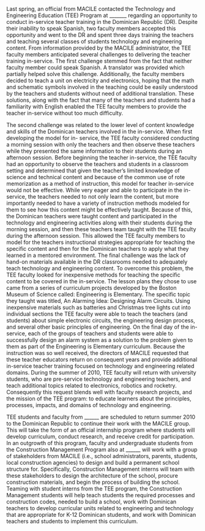 Last spring, an official from MACILE contacted the Technology and Engineering Education (TEE) Program at _______ regarding an opportunity to conduct in-service teacher training in the Dominican Republic (DR). Despite their inability to speak Spanish, two faculty members accepted this opportunity and went to the DR and spent three days training the teachers and teaching several classes of students technology and engineering content. 
From information provided by the MACILE administrator, the TEE faculty members anticipated several challenges to delivering the teacher training in-service. The first challenge stemmed from the fact that neither faculty member could speak Spanish. A translator was provided which partially helped solve this challenge. Additionally, the faculty members decided to teach a unit on electricity and electronics, hoping that the math and schematic symbols involved in the teaching could be easily understood by the teachers and students without need of additional translation. These solutions, along with the fact that many of the teachers and students had a familiarity with English enabled the TEE faculty members to provide the teacher in-service without too much difficulty. 

The second challenge was related to the lower level of content knowledge and skills of the Dominican teachers involved in the in-service. When first developing the model for in- service, the TEE faculty considered conducting a morning session with only the teachers and then observe these teachers while they presented the same information to their students during an afternoon session. Before beginning the teacher in-service, the TEE faculty had an opportunity to observe the teachers and students in a classroom setting and determined that given the teacher’s limited knowledge of science and technical content and because of the common use of rote memorization as a method of instruction, this model for teacher in-service would not be effective. While very eager and able to participate in the in-service, the teachers needed to not only learn the content, but more importantly needed to have a variety of instruction methods modeled for them to see how this content might be effectively taught. Because of this, the Dominican teachers were taught content and participated in the technology and engineering activities along with their students during the morning session, and then these teachers team taught with the TEE faculty during the afternoon session. This allowed the TEE faculty members to model for the teachers instructional strategies appropriate for teaching the specific content and then for the Dominican teachers to apply what they learned in a mentored environment. 
The final challenge was the lack of hand-on materials available in the DR classrooms needed to adequately teach technology and engineering content. To overcome this problem, the TEE faculty looked for inexpensive methods for teaching the specific content to be covered in the in-service. The lesson plans they chose to use came from a series of curriculum projects developed by the Boston Museum of Science called: Engineering is Elementary. The specific topic they taught was titled, An Alarming Idea: Designing Alarm Circuits. Using inexpensive materials such as batteries and Christmas tree lights cut into individual sections the TEE faculty were able to teach the teachers (and students) about simple electronic circuits, the engineering design process, and several other basic principles of engineering. On the final day of the in- service, each of the groups of teachers and students were able to successfully design an alarm system as a solution to the problem given to them as part of the Engineering is Elementary curriculum. 
Because the instruction was so well received, the directors of MACILE requested that these teacher educators return on consequent years and provide additional in-service teacher training focused on technology and engineering related domains. During the summer of 2010, TEE faculty will return with university students, who are pre-service technology and engineering teachers, and teach additional topics related to electronics, robotics and rocketry. Consequently this request blends well with faculty research projects, and the mission of the TEE program: to educate learners about the principles, processes, impacts, and domains of technology and engineering.

TEE students and faculty from ______ are scheduled to return summer 2010 to the Dominican Republic to continue their work with the MACILE group. This will take the form of an official internship program where students will develop curriculum, conduct research, and receive credit for participation. In an outgrowth of this program, faculty and undergraduate students from the Construction Management Program also at ______ will work with a group of stakeholders from MACILE (i.e., school administrators, parents, students, local construction agencies) to design and build a permanent school structure for. Specifically, Construction Management interns will team with these stakeholders to design the architecture of the school, procure construction materials, and begin the process of building the school. Teaming with student interns from the TEE program, the Construction Management students will help teach students the required processes and construction codes, needed to build a school, work with Dominican teachers to develop curricular units related to engineering and technology that are appropriate for K-12 Dominican students, and work with Dominican teachers and students to implement this curriculum.
